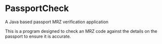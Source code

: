 # PassportCheck
A Java based passport MRZ verification application

This is a program designed to check an MRZ code against the details on the passport to ensure it is accurate.
